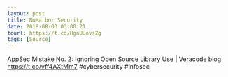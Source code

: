 ```yaml
---
layout: post
title: NuHarbor Security
date: 2018-08-03 03:00:21
tourl: https://t.co/HgnUUovsZg
tags: [Source]
---
```

AppSec Mistake No. 2: Ignoring Open Source Library Use | Veracode blog https://t.co/vff4AXtMm7 #cybersecurity #infosec